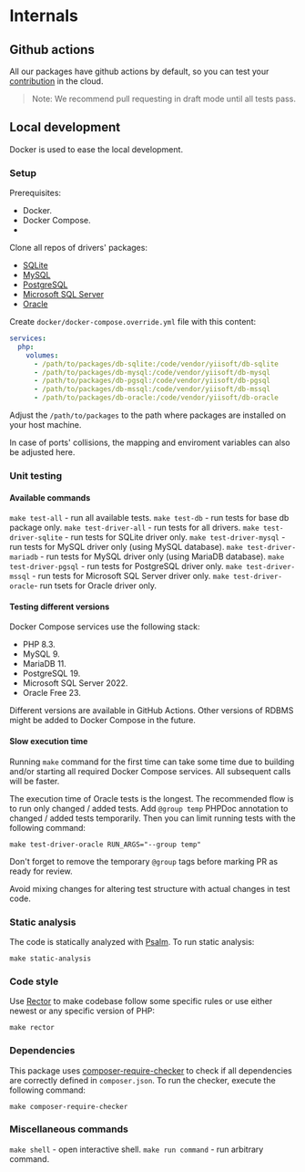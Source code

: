 # Internals

## Github actions

All our packages have github actions by default, so you can test your [contribution](https://github.com/yiisoft/db/blob/master/.github/CONTRIBUTING.md) in the cloud.

> Note: We recommend pull requesting in draft mode until all tests pass.

## Local development

Docker is used to ease the local development.

### Setup

Prerequisites:

- Docker.
- Docker Compose.
- 
Clone all repos of drivers' packages:

- [SQLite](https://github.com/yiisoft/db-sqlite)
- [MySQL](https://github.com/yiisoft/db-mysql)
- [PostgreSQL](https://github.com/yiisoft/db-pgsql)
- [Microsoft SQL Server](https://github.com/yiisoft/db-mssql)
- [Oracle](https://github.com/yiisoft/oracle)

Create `docker/docker-compose.override.yml` file with this content:

```yaml
services:
  php:
    volumes:
      - /path/to/packages/db-sqlite:/code/vendor/yiisoft/db-sqlite
      - /path/to/packages/db-mysql:/code/vendor/yiisoft/db-mysql
      - /path/to/packages/db-pgsql:/code/vendor/yiisoft/db-pgsql
      - /path/to/packages/db-mssql:/code/vendor/yiisoft/db-mssql
      - /path/to/packages/db-oracle:/code/vendor/yiisoft/db-oracle
```

Adjust the `/path/to/packages` to the path where packages are installed on your host machine.

In case of ports' collisions, the mapping and enviroment variables can also be adjusted here.

### Unit testing

#### Available commands

`make test-all` - run all available tests.
`make test-db` - run tests for base db package only.
`make test-driver-all` - run tests for all drivers.
`make test-driver-sqlite` - run tests for SQLite driver only.
`make test-driver-mysql` - run tests for MySQL driver only (using MySQL database).
`make test-driver-mariadb` - run tests for MySQL driver only (using MariaDB database).
`make test-driver-pgsql` - run tests for PostgreSQL driver only.
`make test-driver-mssql` - run tests for Microsoft SQL Server driver only.
`make test-driver-oracle`- run tsets for Oracle driver only.

#### Testing different versions

Docker Compose services use the following stack:

- PHP 8.3.
- MySQL 9.
- MariaDB 11.
- PostgreSQL 19.
- Microsoft SQL Server 2022.
- Oracle Free 23.

Different versions are available in GitHub Actions. Other versions of RDBMS might be added to Docker Compose in the 
future.

#### Slow execution time

Running `make` command for the first time can take some time due to building and/or starting all required Docker Compose 
services. All subsequent calls will be faster.

The execution time of Oracle tests is the longest. The recommended flow is to run only changed / added tests. Add 
`@group temp` PHPDoc annotation to changed / added tests temporarily. Then you can limit running tests with the 
following command:

```shell
make test-driver-oracle RUN_ARGS="--group temp"
```

Don't forget to remove the temporary `@group` tags before marking PR as ready for review.

Avoid mixing changes for altering test structure with actual changes in test code.

### Static analysis

The code is statically analyzed with [Psalm](https://psalm.dev/). To run static analysis:

```shell
make static-analysis
```

### Code style

Use [Rector](https://github.com/rectorphp/rector) to make codebase follow some specific rules or
use either newest or any specific version of PHP:

```shell
make rector
```

### Dependencies

This package uses [composer-require-checker](https://github.com/maglnet/ComposerRequireChecker) to check if all
dependencies are correctly defined in `composer.json`. To run the checker, execute the following command:

```shell
make composer-require-checker
```

### Miscellaneous commands

`make shell` - open interactive shell.
`make run command` - run arbitrary command.
